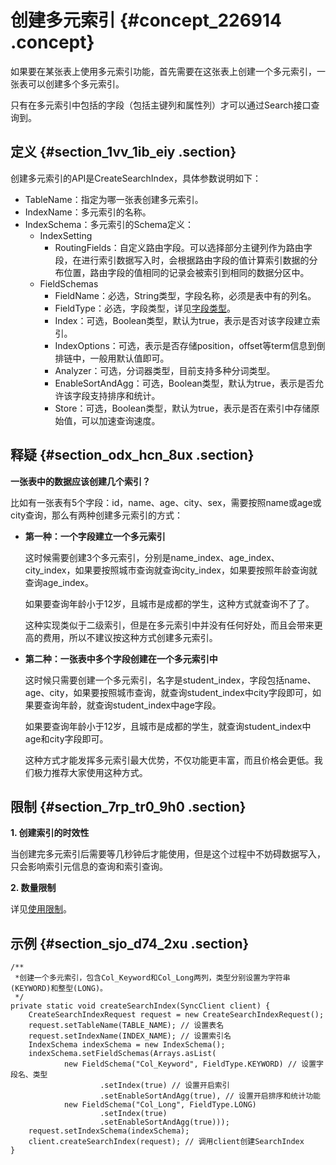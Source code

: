 # 创建多元索引 {#concept_226914 .concept}

如果要在某张表上使用多元索引功能，首先需要在这张表上创建一个多元索引，一张表可以创建多个多元索引。

只有在多元索引中包括的字段（包括主键列和属性列）才可以通过Search接口查询到。

## 定义 {#section_1vv_1ib_eiy .section}

创建多元索引的API是CreateSearchIndex，具体参数说明如下：

-   TableName：指定为哪一张表创建多元索引。
-   IndexName：多元索引的名称。
-   IndexSchema：多元索引的Schema定义：
    -   IndexSetting
        -   RoutingFields：自定义路由字段。可以选择部分主键列作为路由字段，在进行索引数据写入时，会根据路由字段的值计算索引数据的分布位置，路由字段的值相同的记录会被索引到相同的数据分区中。
    -   FieldSchemas
        -   FieldName：必选，String类型，字段名称，必须是表中有的列名。
        -   FieldType：必选，字段类型，详见[字段类型](intl.zh-CN/产品功能/多元索引/使用多元索引/概述.md#)。
        -   Index：可选，Boolean类型，默认为true，表示是否对该字段建立索引。
        -   IndexOptions：可选，表示是否存储position，offset等term信息到倒排链中，一般用默认值即可。
        -   Analyzer：可选，分词器类型，目前支持多种分词类型。
        -   EnableSortAndAgg：可选，Boolean类型，默认为true，表示是否允许该字段支持排序和统计。
        -   Store：可选，Boolean类型，默认为true，表示是否在索引中存储原始值，可以加速查询速度。

## 释疑 {#section_odx_hcn_8ux .section}

**一张表中的数据应该创建几个索引？**

比如有一张表有5个字段：id，name、age、city、sex，需要按照name或age或city查询，那么有两种创建多元索引的方式：

-   **第一种：一个字段建立一个多元索引** 

    这时候需要创建3个多元索引，分别是name\_index、age\_index、city\_index，如果要按照城市查询就查询city\_index，如果要按照年龄查询就查询age\_index。

    如果要查询年龄小于12岁，且城市是成都的学生，这种方式就查询不了了。

    这种实现类似于二级索引，但是在多元索引中并没有任何好处，而且会带来更高的费用，所以不建议按这种方式创建多元索引。

-   **第二种：一张表中多个字段创建在一个多元索引中** 

    这时候只需要创建一个多元索引，名字是student\_index，字段包括name、age、city，如果要按照城市查询，就查询student\_index中city字段即可，如果要查询年龄，就查询student\_index中age字段。

    如果要查询年龄小于12岁，且城市是成都的学生，就查询student\_index中age和city字段即可。

    这种方式才能发挥多元索引最大优势，不仅功能更丰富，而且价格会更低。我们极力推荐大家使用这种方式。


## 限制 {#section_7rp_tr0_9h0 .section}

**1. 创建索引的时效性**

当创建完多元索引后需要等几秒钟后才能使用，但是这个过程中不妨碍数据写入，只会影响索引元信息的查询和索引查询。

**2. 数量限制**

详见[使用限制](intl.zh-CN/产品功能/多元索引/使用限制.md#)。

## 示例 {#section_sjo_d74_2xu .section}

``` {#codeblock_sd6_25b_60d}
/**
 *创建一个多元索引，包含Col_Keyword和Col_Long两列，类型分别设置为字符串(KEYWORD)和整型(LONG)。
 */
private static void createSearchIndex(SyncClient client) {
    CreateSearchIndexRequest request = new CreateSearchIndexRequest();
    request.setTableName(TABLE_NAME); // 设置表名
    request.setIndexName(INDEX_NAME); // 设置索引名
    IndexSchema indexSchema = new IndexSchema();
    indexSchema.setFieldSchemas(Arrays.asList(
            new FieldSchema("Col_Keyword", FieldType.KEYWORD) // 设置字段名、类型
                    .setIndex(true) // 设置开启索引
                    .setEnableSortAndAgg(true), // 设置开启排序和统计功能
            new FieldSchema("Col_Long", FieldType.LONG)
                    .setIndex(true)
                    .setEnableSortAndAgg(true)));
    request.setIndexSchema(indexSchema);
    client.createSearchIndex(request); // 调用client创建SearchIndex
}
```

